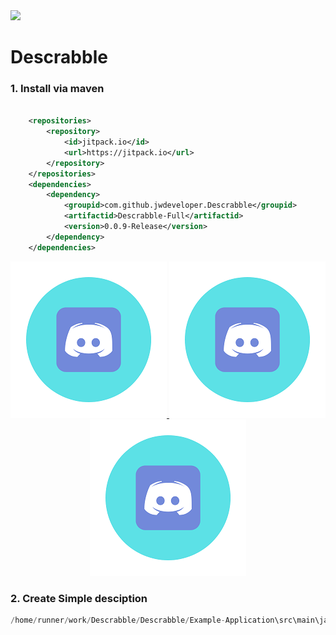 

<a href="https://jitpack.io/#jwdeveloper/Descrabble" target="blank" >

<img src="https://jitpack.io/v/jwdeveloper/Descrabble.svg" >
</img>
</a>


<h1>Descrabble</h1>

<h3>1. Install via maven</h3>


```xml

    <repositories>
        <repository>
            <id>jitpack.io</id>
            <url>https://jitpack.io</url>
        </repository>
    </repositories>
    <dependencies>
        <dependency>
            <groupid>com.github.jwdeveloper.Descrabble</groupid>
            <artifactid>Descrabble-Full</artifactid>
            <version>0.0.9-Release</version>
        </dependency>
    </dependencies>     
```

<div align="center" >


<a href="asd" target="blank" >

<img src="https://raw.githubusercontent.com/jwdeveloper/SpigotFluentAPI/master/resources/social-media/discord.png" >
</img>
</a>



<a href="asd" target="blank" >

<img src="https://raw.githubusercontent.com/jwdeveloper/SpigotFluentAPI/master/resources/social-media/discord.png" >
</img>
</a>



<a href="asd" target="blank" >

<img src="https://raw.githubusercontent.com/jwdeveloper/SpigotFluentAPI/master/resources/social-media/discord.png" >
</img>
</a>

</div>


<h3>2. Create Simple desciption</h3>


```java
/home/runner/work/Descrabble/Descrabble/Example-Application\src\main\java\io\github\jwdeveloper\descrabble\example\TemplateExample.java 
```
